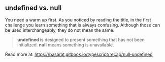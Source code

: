 ## undefined vs. null

You need a warm up first. As you noticed by reading the title, in the first challenge you learn something that is always confusing. Although those can be used interchangeably, they do not mean the same.

> **undefined** is designed to present something that has not been initialized.
> **null** means something is unavailable.

Read more at: https://basarat.gitbook.io/typescript/recap/null-undefined
